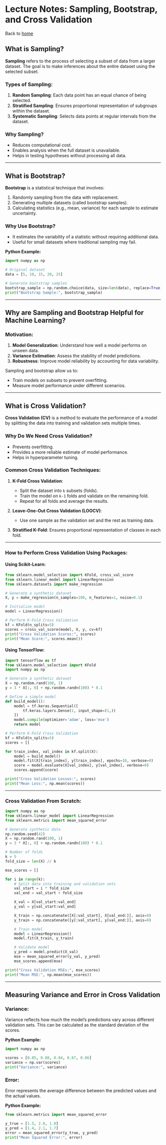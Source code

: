 # Lecture Notes: Sampling, Bootstrap, and Cross Validation

Back to [home](../README.md)

## What is Sampling?

**Sampling** refers to the process of selecting a subset of data from a larger dataset. The goal is to make inferences about the entire dataset using the selected subset.

### Types of Sampling:
1. **Random Sampling**: Each data point has an equal chance of being selected.
2. **Stratified Sampling**: Ensures proportional representation of subgroups within the dataset.
3. **Systematic Sampling**: Selects data points at regular intervals from the dataset.

### Why Sampling?
- Reduces computational cost.
- Enables analysis when the full dataset is unavailable.
- Helps in testing hypotheses without processing all data.

---

## What is Bootstrap?

**Bootstrap** is a statistical technique that involves:
1. Randomly sampling from the data with replacement.
2. Generating multiple datasets (called bootstrap samples).
3. Calculating statistics (e.g., mean, variance) for each sample to estimate uncertainty.

### Why Use Bootstrap?
- It estimates the variability of a statistic without requiring additional data.
- Useful for small datasets where traditional sampling may fail.

**Python Example:**
```python
import numpy as np

# Original dataset
data = [5, 10, 15, 20, 25]

# Generate bootstrap samples
bootstrap_sample = np.random.choice(data, size=len(data), replace=True)
print("Bootstrap Sample:", bootstrap_sample)
```

---

## Why are Sampling and Bootstrap Helpful for Machine Learning?

### Motivation:
1. **Model Generalization**: Understand how well a model performs on unseen data.
2. **Variance Estimation**: Assess the stability of model predictions.
3. **Robustness**: Improve model reliability by accounting for data variability.

Sampling and bootstrap allow us to:
- Train models on subsets to prevent overfitting.
- Measure model performance under different scenarios.

---

## What is Cross Validation?

**Cross Validation (CV)** is a method to evaluate the performance of a model by splitting the data into training and validation sets multiple times.

### Why Do We Need Cross Validation?
- Prevents overfitting.
- Provides a more reliable estimate of model performance.
- Helps in hyperparameter tuning.

### Common Cross Validation Techniques:
1. **K-Fold Cross Validation**:
   - Split the dataset into `k` subsets (folds).
   - Train the model on `k-1` folds and validate on the remaining fold.
   - Repeat for all folds and average the results.

2. **Leave-One-Out Cross Validation (LOOCV)**:
   - Use one sample as the validation set and the rest as training data.

3. **Stratified K-Fold**: Ensures proportional representation of classes in each fold.

---

### How to Perform Cross Validation Using Packages:

#### Using Scikit-Learn:
```python
from sklearn.model_selection import KFold, cross_val_score
from sklearn.linear_model import LinearRegression
from sklearn.datasets import make_regression

# Generate a synthetic dataset
X, y = make_regression(n_samples=100, n_features=1, noise=0.1)

# Initialize model
model = LinearRegression()

# Perform K-Fold Cross Validation
kf = KFold(n_splits=5)
scores = cross_val_score(model, X, y, cv=kf)
print("Cross Validation Scores:", scores)
print("Mean Score:", scores.mean())
```

#### Using TensorFlow:
```python
import tensorflow as tf
from sklearn.model_selection import KFold
import numpy as np

# Generate a synthetic dataset
X = np.random.rand(100, 1)
y = 3 * X[:, 0] + np.random.randn(100) * 0.1

# Define a simple model
def build_model():
    model = tf.keras.Sequential([
        tf.keras.layers.Dense(1, input_shape=(1,))
    ])
    model.compile(optimizer='adam', loss='mse')
    return model

# Perform K-Fold Cross Validation
kf = KFold(n_splits=5)
scores = []

for train_index, val_index in kf.split(X):
    model = build_model()
    model.fit(X[train_index], y[train_index], epochs=10, verbose=0)
    score = model.evaluate(X[val_index], y[val_index], verbose=0)
    scores.append(score)

print("Cross Validation Losses:", scores)
print("Mean Loss:", np.mean(scores))
```

---

### Cross Validation From Scratch:
```python
import numpy as np
from sklearn.linear_model import LinearRegression
from sklearn.metrics import mean_squared_error

# Generate synthetic data
np.random.seed(42)
X = np.random.rand(100, 1)
y = 3 * X[:, 0] + np.random.randn(100) * 0.1

# Number of folds
k = 5
fold_size = len(X) // k

mse_scores = []

for i in range(k):
    # Split data into training and validation sets
    val_start = i * fold_size
    val_end = val_start + fold_size

    X_val = X[val_start:val_end]
    y_val = y[val_start:val_end]

    X_train = np.concatenate([X[:val_start], X[val_end:]], axis=0)
    y_train = np.concatenate([y[:val_start], y[val_end:]], axis=0)

    # Train model
    model = LinearRegression()
    model.fit(X_train, y_train)

    # Validate model
    y_pred = model.predict(X_val)
    mse = mean_squared_error(y_val, y_pred)
    mse_scores.append(mse)

print("Cross Validation MSEs:", mse_scores)
print("Mean MSE:", np.mean(mse_scores))
```

---

## Measuring Variance and Error in Cross Validation

### Variance:
Variance reflects how much the model’s predictions vary across different validation sets. This can be calculated as the standard deviation of the scores.

**Python Example:**
```python
import numpy as np

scores = [0.85, 0.88, 0.84, 0.87, 0.86]
variance = np.var(scores)
print("Variance:", variance)
```

### Error:
Error represents the average difference between the predicted values and the actual values.

**Python Example:**
```python
from sklearn.metrics import mean_squared_error

y_true = [1.5, 2.0, 1.8]
y_pred = [1.4, 2.1, 1.7]
error = mean_squared_error(y_true, y_pred)
print("Mean Squared Error:", error)
```

